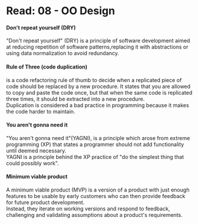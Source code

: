 # Read: 08 - OO Design  
#### Don't repeat yourself (DRY)
"Don't repeat yourself" (DRY) is a principle of software development aimed at reducing repetition of software patterns,replacing it with abstractions or using data normalization to avoid redundancy.
#### Rule of Three (code duplication)  
is a code refactoring rule of thumb to decide when a replicated piece of code should be replaced by a new procedure. It states that you are allowed to copy and paste the code once, but that when the same code is replicated three times, it should be extracted into a new procedure.  
Duplication is considered a bad practice in programming because it makes the code harder to maintain. 

#### You aren't gonna need it  
"You aren't gonna need it"(YAGNI), is a principle which arose from extreme programming (XP) that states a programmer should not add functionality until deemed necessary.  
YAGNI is a principle behind the XP practice of "do the simplest thing that could possibly work".  

#### Minimum viable product  
A minimum viable product (MVP) is a version of a product with just enough features to be usable by early customers who can then provide feedback for future product development.  
Instead, they iterate on working versions and respond to feedback, challenging and validating assumptions about a product's requirements.


